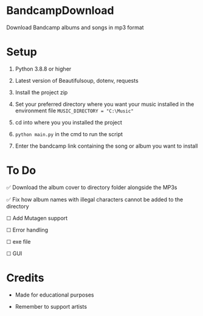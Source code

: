 # BandcampDownload
Download Bandcamp albums and songs in mp3 format 

# Setup
1) Python 3.8.8 or higher
2) Latest version of Beautifulsoup, dotenv, requests 
3) Install the project zip
4) Set your preferred directory where you want your music installed in the environment file `MUSIC_DIRECTORY = "C:\Music" `

5) cd into where you you installed the project 
6) `python main.py` in the cmd to run the script
7) Enter the bandcamp link containing the song or album you want to install

# To Do
✅ Download the album cover to directory folder alongside the MP3s 

✅ Fix how album names with illegal characters cannot be added to the directory 

☐ Add Mutagen support 

☐ Error handling 

☐ exe file 

☐ GUI

# Credits
- Made for educational purposes 

- Remember to support artists 
